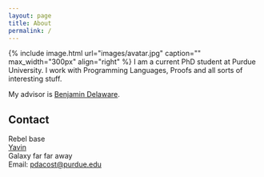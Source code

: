 ```yaml
---
layout: page
title: About
permalink: /
---
```


{% include image.html url="images/avatar.jpg" caption="" max_width="300px" align="right" %}
I am a current PhD student at Purdue University. I work with Programming Languages,
Proofs and all sorts of interesting stuff.

My advisor is [Benjamin Delaware](https://www.cs.purdue.edu/homes/bendy/).



## Contact

Rebel base <br />
[Yavin] <br />
Galaxy far far away<br />
Email: [pdacost@purdue.edu](mailto:pdacost@purdue.edu)


[Yavin]: https://en.wikipedia.org/wiki/Yavin
